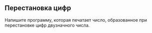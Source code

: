 ## Перестановка цифр

Напишите программу, которая печатает число, образованное при перестановке цифр двузначного числа.